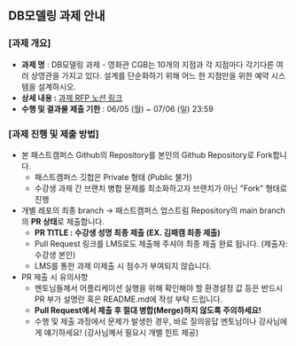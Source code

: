 ## DB모델링 과제 안내
### [과제 개요] 
- **과제 명** : DB모델링 과제 - 영화관 CGB는 10개의 지점과 각 지점마다 각기다른 여러 상영관을 가지고 있다. 설계를 단순화하기 위해 어느 한 지점만을 위한 예약 시스템을 설계하시오.
- **상세 내용 :** [과제 RFP 노션 링크](https://www.notion.so/SpringBoot-JPA-1b69047c353d81d89438d86d7dd2439f)
- **수행 및 결과물 제출 기한** : 06/05 (월) ~ 07/06 (일) 23:59

### [과제 진행 및 제출 방법]
- 본 패스트캠퍼스 Github의 Repository를 본인의 Github Repository로 Fork합니다.
    - 패스트캠퍼스 깃헙은 Private 형태 (Public 불가)
    - 수강생 과제 간 브랜치 병합 문제를 최소화하고자 브랜치가 아닌 "Fork" 형태로 진행
- 개별 레포의 최종 branch → 패스트캠퍼스 업스트림 Repository의 main branch의 **PR 상태**로 제출합니다.
    - **PR TITLE : 수강생 성명 최종 제출 (EX. 김패캠 최종 제출)**
    - Pull Request 링크를 LMS로도 제출해 주셔야 최종 제출 완료 됩니다. (제출자: 수강생 본인)
    - LMS를 통한 과제 미제출 시 점수가 부여되지 않습니다.
- PR 제출 시 유의사항
    - 멘토님들께서 어플리케이션 실행을 위해 확인해야 할 환경설정 값 등은 반드시 PR 부가 설명란 혹은 README.md에 작성 부탁 드립니다.
    - **Pull Request에서 제출 후 절대 병합(Merge)하지 않도록 주의하세요!**
    - 수행 및 제출 과정에서 문제가 발생한 경우, 바로 질의응답 멘토님이나 강사님에게 얘기하세요! (강사님께서 필요시 개별 힌트 제공)
